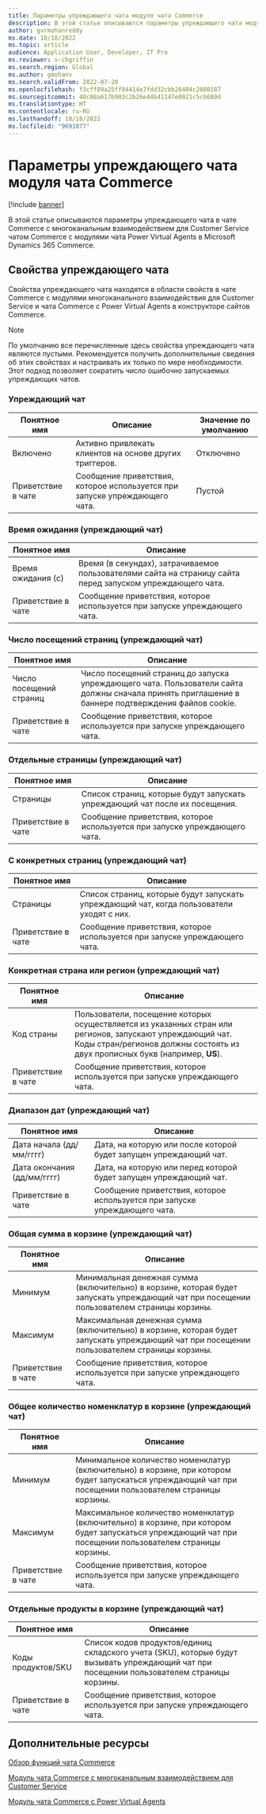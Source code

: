```yaml
---
title: Параметры упреждающего чата модуля чата Commerce
description: В этой статье описываются параметры упреждающего чата модулей чата Commerce в Microsoft Dynamics 365 Commerce
author: gvrmohanreddy
ms.date: 10/18/2022
ms.topic: article
audience: Application User, Developer, IT Pro
ms.reviewer: v-chgriffin
ms.search.region: Global
ms.author: gmohanv
ms.search.validFrom: 2022-07-20
ms.openlocfilehash: f3cff89a25ff84414e7fdd32cbb26404c2080187
ms.sourcegitcommit: 40c80a617b903c2b26e44b41147e0021c5cb680d
ms.translationtype: HT
ms.contentlocale: ru-RU
ms.lasthandoff: 10/18/2022
ms.locfileid: "9691077"
---
```

# <a name="commerce-chat-module-proactive-chat-parameters"></a>Параметры упреждающего чата модуля чата Commerce

[!include [banner](includes/banner.md)]

В этой статье описываются параметры упреждающего чата в чате Commerce с многоканальным взаимодействием для Customer Service чатом Commerce с модулями чата Power Virtual Agents в Microsoft Dynamics 365 Commerce.

## <a name="proactive-chat-properties"></a>Свойства упреждающего чата

Свойства упреждающего чата находятся в области свойств в чате Commerce с модулями многоканального взаимодействия для Customer Service и чата Commerce с Power Virtual Agents в конструкторе сайтов Commerce.

> [!NOTE]
> По умолчанию все перечисленные здесь свойства упреждающего чата являются пустыми. Рекомендуется получить дополнительные сведения об этих свойствах и настраивать их только по мере необходимости. Этот подход позволяет сократить число ошибочно запускаемых упреждающих чатов.

### <a name="proactive-chat"></a>Упреждающий чат

| Понятное имя | Описание | Значение по умолчанию |
|---------------|-------------|---------------|
| Включено | Активно привлекать клиентов на основе других триггеров. | Отключено |
| Приветствие в чате | Сообщение приветствия, которое используется при запуске упреждающего чата. | Пустой |

### <a name="wait-time-proactive-chat"></a>Время ожидания (упреждающий чат)

| Понятное имя | Описание |
|---------------|-------------|
| Время ожидания (с) | Время (в секундах), затрачиваемое пользователями сайта на страницу сайта перед запуском упреждающего чата. |
| Приветствие в чате | Сообщение приветствия, которое используется при запуске упреждающего чата. |

### <a name="number-of-page-visits-proactive-chat"></a>Число посещений страниц (упреждающий чат)

| Понятное имя | Описание |
|---------------|-------------|
| Число посещений страниц | Число посещений страниц до запуска упреждающего чата. Пользователи сайта должны сначала принять приглашение в баннере подтверждения файлов cookie. |
| Приветствие в чате | Сообщение приветствия, которое используется при запуске упреждающего чата. |

### <a name="specific-pages-proactive-chat"></a>Отдельные страницы (упреждающий чат)

| Понятное имя | Описание |
|---------------|-------------|
| Страницы | Список страниц, которые будут запускать упреждающий чат после их посещения. |
| Приветствие в чате | Сообщение приветствия, которое используется при запуске упреждающего чата. |

### <a name="from-specific-pages-proactive-chat"></a>С конкретных страниц (упреждающий чат)

| Понятное имя | Описание |
|---------------|-------------|
| Страницы | Список страниц, которые будут запускать упреждающий чат, когда пользователи уходят с них. |
| Приветствие в чате | Сообщение приветствия, которое используется при запуске упреждающего чата. |

### <a name="specific-countryregion-proactive-chat"></a>Конкретная страна или регион (упреждающий чат)

| Понятное имя | Описание |
|---------------|-------------|
| Код страны | Пользователи, посещение которых осуществляется из указанных стран или регионов, запускают упреждающий чат. Коды стран/регионов должны состоять из двух прописных букв (например, **US**). |
| Приветствие в чате | Сообщение приветствия, которое используется при запуске упреждающего чата. |

### <a name="date-range-proactive-chat"></a>Диапазон дат (упреждающий чат)

| Понятное имя | Описание |
|---------------|-------------|
| Дата начала (дд/мм/гггг) | Дата, на которую или после которой будет запущен упреждающий чат. |
| Дата окончания (дд/мм/гггг) | Дата, на которую или перед которой будет запущен упреждающий чат. |
| Приветствие в чате | Сообщение приветствия, которое используется при запуске упреждающего чата. |

### <a name="total-amount-in-cart-proactive-chat"></a>Общая сумма в корзине (упреждающий чат)

| Понятное имя | Описание |
|---------------|-------------|
| Минимум | Минимальная денежная сумма (включительно) в корзине, которая будет запускать упреждающий чат при посещении пользователем страницы корзины. |
| Максимум | Максимальная денежная сумма (включительно) в корзине, которая будет запускать упреждающий чат при посещении пользователем страницы корзины. |
|Приветствие в чате | Сообщение приветствия, которое используется при запуске упреждающего чата. |

### <a name="total-number-of-items-in-cart-proactive-chat"></a>Общее количество номенклатур в корзине (упреждающий чат)

| Понятное имя | Описание |
|---------------|-------------|
| Минимум | Минимальное количество номенклатур (включительно) в корзине, при котором будет запускаться упреждающий чат при посещении пользователем страницы корзины. |
| Максимум | Максимальное количество номенклатур (включительно) в корзине, при котором будет запускаться упреждающий чат при посещении пользователем страницы корзины. |
| Приветствие в чате | Сообщение приветствия, которое используется при запуске упреждающего чата. |

### <a name="specific-products-in-cart-proactive-chat"></a>Отдельные продукты в корзине (упреждающий чат)

| Понятное имя | Описание |
|---------------|-------------|
| Коды продуктов/SKU | Список кодов продуктов/единиц складского учета (SKU), которые будут вызывать упреждающий чат при посещении пользователем страницы корзины. |
| Приветствие в чате | Сообщение приветствия, которое используется при запуске упреждающего чата. |

## <a name="additional-resources"></a>Дополнительные ресурсы

[Обзор функций чата Commerce](commerce-chat-overview.md)

[Модуль чата Commerce с многоканальным взаимодействием для Customer Service](commerce-chat-module.md)

[Модуль чата Commerce с Power Virtual Agents](chat-module-pva.md)
